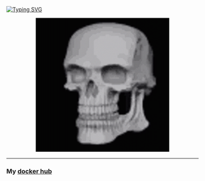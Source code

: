 [![Typing SVG](https://readme-typing-svg.herokuapp.com?font=Fira+Code&size=30&duration=2300&pause=1000&color=F7F7F7&random=false&width=435&lines=%D0%98%D0%B2%D0%B0%D0%BD;15+%D0%BB%D0%B5%D1%82;%D0%A0%D0%B5%D0%B0%D0%BB%D1%8C%D0%BD%D1%8B%D0%B9+%D0%BF%D0%B0%D1%86%D0%B0%D0%BD;%D0%A0%D0%B0%D0%B7%D0%B1%D0%B8%D1%80%D0%B0%D0%B5%D1%82%D1%81%D1%8F+%D0%B2+%D0%BC%D0%B5%D0%BC%D0%B0%D1%85;%D0%98+%D1%85%D0%B0%D0%B9%D0%BF%D0%BE%D0%B2%D1%8B%D0%B9+%D0%B2+%D0%BC%D0%BE%D0%B4%D0%B5;%5B%E3%83%84%5D)](https://git.io/typing-svg)
<center>
    <img src="img/skeleton.gif" width="350px">
</center>

***

### My [docker hub](https://hub.docker.com/u/ivnktrv)